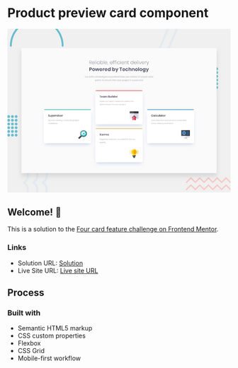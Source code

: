 # Product preview card component

![Design preview for the Four card feature coding challenge](./design/desktop-preview.jpg)

## Welcome! 👋

This is a solution to the [Four card feature challenge on Frontend Mentor](https://www.frontendmentor.io/learning-paths/building-responsive-layouts--z1qCXVqkD/steps/66afb836e2150da4c47654d3/challenge/start).

### Links

- Solution URL: [Solution](https://github.com/SirTebz/Card-Feature)
- Live Site URL: [Live site URL](https://sirtebz.github.io/Card-Feature/)

## Process

### Built with

- Semantic HTML5 markup
- CSS custom properties
- Flexbox
- CSS Grid
- Mobile-first workflow
